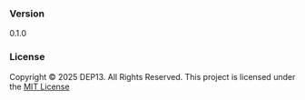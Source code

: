 ### Version
0.1.0
### License
Copyright &copy; 2025 DEP13. All Rights Reserved.
This project is licensed under the [MIT License](LICENSE.txt)
